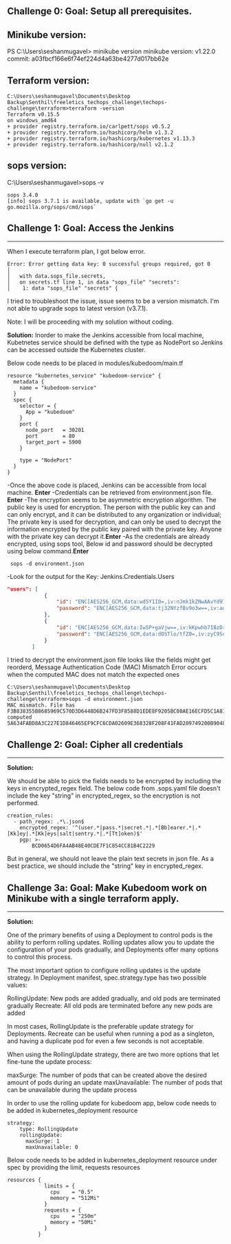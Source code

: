 
## Challenge 0: Goal: Setup all prerequisites.
Minikube version:
-----------------
PS C:\Users\seshanmugavel> minikube version
minikube version: v1.22.0
commit: a03fbcf166e6f74ef224d4a63be4277d017bb62e

Terraform version:
------------------
```
C:\Users\seshanmugavel\Documents\Desktop Backup\Senthil\freeletics_techops_challenge\techops-challenge\terraform>terraform -version
Terraform v0.15.5
on windows_amd64
+ provider registry.terraform.io/carlpett/sops v0.5.2
+ provider registry.terraform.io/hashicorp/helm v1.3.2
+ provider registry.terraform.io/hashicorp/kubernetes v1.13.3
+ provider registry.terraform.io/hashicorp/null v2.1.2

```

sops version:
-------------
C:\Users\seshanmugavel>sops -v
```
sops 3.4.0
[info] sops 3.7.1 is available, update with `go get -u go.mozilla.org/sops/cmd/sops`

```

## Challenge 1: Goal: Access the Jenkins
-------------------------------------

When I execute terraform plan, I got below error.

```
Error: Error getting data key: 0 successful groups required, got 0
│
│   with data.sops_file.secrets,
│   on secrets.tf line 1, in data "sops_file" "secrets":
│    1: data "sops_file" "secrets" {

```

I tried to troubleshoot the issue, issue seems to be a version mismatch. I'm not able to upgrade sops to latest version (v3.7.1).

Note: I will be proceeding with my solution without coding.

**Solution:**
Inorder to make the Jenkins accessible from local machine, Kubetnetes service should be defined with the type as NodePort so Jenkins can be accessed outside the Kubernetes cluster.

Below code needs to be placed in modules/kubedoom/main.tf

```
resource "kubernetes_service" "kubedoom-service" {
  metadata {
    name = "kubedoom-service"
  }
  spec {
    selector = {
      App = "kubedoom"
    }
    port {
      node_port   = 30201
      port        = 80
      target_port = 5900
    }

    type = "NodePort"
  }
}

```

-Once the above code is placed, Jenkins can be accessible from local machine. **Enter**
-Credentials can be retrieved from environment.json file. **Enter**
-The encryption seems to be asymmetric encryption algorithm. The public key is used for encryption. The person with the public key can and can only encrypt, and it can be distributed to any organization or individual; The private key is used for decryption, and can only be used to decrypt the information encrypted by the public key paired with the private key. Anyone with the private key can decrypt it.**Enter**
-As the credentials are already encrypted, using sops tool, Below id and password should be decrypted using below command.**Enter**
```
 sops -d environment.json
```
-Look for the output for the Key: Jenkins.Credentials.Users

```json
"users": [
			{
				"id": "ENC[AES256_GCM,data:wd5Y1I0=,iv:nJmk1kZNwAAvYd97vz1BZHxfoEotmSE6hxTMz5kHj0E=,tag:Lst9yO/jtP4uT9cOCyhZ1g==,type:str]",
				"password": "ENC[AES256_GCM,data:tj32NYzfBv9o3w==,iv:adUYiTDsI5569XC6dBVNjTxUTeXUyoWBvjO3TMqXGUg=,tag:4rA9WeAIekMHe5K8w7PQXA==,type:str]"
			},
			{
				"id": "ENC[AES256_GCM,data:Iw5P+gaVjw==,iv:kKpwhb7IBzDr2/mQzO7Dj+abBcTXkkH9dxdhePukUlc=,tag:oRednh9TAxTJ8jDu5EGuzw==,type:str]",
				"password": "ENC[AES256_GCM,data:dOSTlo/tfZ0=,iv:zyC9Scc5PEKnMp+fqHIEuguEvjgjVO66TjNe4KpRzHI=,tag:NlcUW7aemckmz3iaeQ1jBg==,type:str]"
			}
		]
```

I tried to decrypt the environment.json file looks like the fields might get reorderd, Message Authentication Code (MAC) Mismatch Error occurs when the computed MAC does not match the expected ones

```
C:\Users\seshanmugavel\Documents\Desktop Backup\Senthil\freeletics_techops_challenge\techops-challenge\terraform>sops -d environment.json
MAC mismatch. File has F3B838355B8685969C570D3D6448D6B247FD3F8588D1EDE8F9205BC08AE16ECFD5C1A811E685B1584ABB024A85D7077B4298E69A3502000A789EC96EEDC8FFCE, computed 5A634FABD8A3C227E1D846465EF9CFC6CDA02609E368328F208F41FAD209749200B9048D6ABA756B3061EA8D03D0BFCD448CEE43EB88E0CC59EEDF16010FABFA

```

## Challenge 2: Goal: Cipher all credentials
----------- 

**Solution:**

We should be able to pick the fields needs to be encrypted by including the keys in encrypted_regex field.
The below code from .sops.yaml file doesn't include the key "string" in encrypted_regex, so the encryption is not performed.

```
creation_rules:
  - path_regex: .*\.json$
    encrypted_regex: '^(user.*|pass.*|secret.*|.*[Bb]earer.*|.*[Kk]ey|.*[Kk]eys|salt|sentry.*|.*[Tt]oken)$'
    pgp: >-
        BCD0654D6FA4AB48E40CDE7F1C854CC81B4C2229

```

But in general, we should not leave the plain text secrets in json file. As a best practice, we should include the "string" key in encrypted_regex.


## Challenge 3a: Goal: Make Kubedoom work on Minikube with a single terraform apply.
-------------

**Solution:**

One of the primary benefits of using a Deployment to control pods is the ability to perform rolling updates. Rolling updates allow you to update the configuration of your pods gradually, and Deployments offer many options to control this process.

The most important option to configure rolling updates is the update strategy. In Deployment manifest, spec.strategy.type has two possible values:

RollingUpdate: New pods are added gradually, and old pods are terminated gradually
Recreate: All old pods are terminated before any new pods are added

In most cases, RollingUpdate is the preferable update strategy for Deployments. Recreate can be useful when running a pod as a singleton, and having a duplicate pod for even a few seconds is not acceptable.

When using the RollingUpdate strategy, there are two more options that let fine-tune the update process:

maxSurge: The number of pods that can be created above the desired amount of pods during an update
maxUnavailable: The number of pods that can be unavailable during the update process

In order to use the rolling update for kubedoom app, below code needs to be added in kubernetes_deployment resource

```
strategy:
    type: RollingUpdate
    rollingUpdate:
      maxSurge: 1
      maxUnavailable: 0
```

Below code needs to be added in kubernetes_deployment resource under spec by providing the limit, requests resources
```
resources {
            limits = {
              cpu    = "0.5"
              memory = "512Mi"
            }
            requests = {
              cpu    = "250m"
              memory = "50Mi"
            }
          }
```